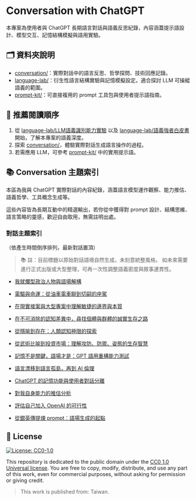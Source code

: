 # Conversation with ChatGPT

本專案為使用者與 ChatGPT 長期語言對話與語義反思紀錄，內容涵蓋提示語設計、模型交互、記憶結構模擬與語用實驗。

## 🗂️ 資料夾說明

- [conversation/](./conversation/README.md)：實際對話中的語言反思、哲學探問、技術回應記錄。
- [language-lab/](./language-lab/)：衍生性語言結構實驗與記憶模擬設定。適合探討 LLM 可操縱語義的範圍。
- [prompt-kit/](./prompt-kit/)：可直接複用的 prompt 工具包與使用者提示語指南。

## 🧭 推薦閱讀順序

1. 從 [language-lab/LLM語義識別能力實驗](./language-lab/LLM語義識別能力實驗.md) 以及 [language-lab/語義強者白皮書](/language-lab/語義強者白皮書.md) 開始，了解本專案的語義深度。
2. 探索 [conversation/](./conversation/README.md)，體驗實際對話生成語言操作的過程。
3. 若需應用 LLM，可參考 [prompt-kit/](./prompt-kit/) 中的實用提示語。

## 📚 Conversation 主題索引

本區為我與 ChatGPT 實際對話的內容紀錄，涵蓋語言模型運作觀察、能力推估、語義哲學、工具概念生成等。

這些內容皆為長期互動中的精選輸出，若你從中獲得對 prompt 設計、結構思維、語言策略的靈感，歡迎自由取用，無需註明出處。

### 對話主題索引

（依產生時間倒序排列，最新對話置頂）

> 📚 註：目前標題以原始對話語境自然生成，未刻意統整風格。
> 如未來需要進行正式出版或大型整理，可再一次性調整語義密度與敘事連貫性。

- [我就爛型政治人物與語場解構](./conversation/topic/我就爛型政治人物與語場解構.topic.md)

- [電驅與命運：從油車電車聊到切嗣的座駕](./conversation/topic/電驅與命運：從油車電車聊到切嗣的座駕.topic.md)

- [在現實接案與大型專案中理解敏捷的邊界與本質](./conversation/topic/在現實接案與大型專案中理解敏捷的邊界與本質.topic.md)

- [在不可消除的認知差異中，尋找個體與群體的誠實生存之路](./conversation/topic/在不可消除的認知差異中，尋找個體與群體的誠實生存之路.topic.md)

- [從隱喻到存在：人類認知極限的探索](./conversation/topic/從隱喻到存在：人類認知極限的探索.topic.md)

- [從武術比喻到投資市場：理解攻防、防禦、姿態的生存智慧](./conversation/topic/從武術比喻到投資市場：理解攻防、防禦、姿態的生存智慧.topic.md)

- [記憶不是關鍵，語場才是：GPT 語用重構能力測試](./conversation/topic/記憶不是關鍵，語場才是：GPT語用重構能力測試.topic.md)

- [語言漂移到語言孤島，再到 AI 倫理](./conversation/topic/語言漂移到語言孤島，再到AI倫理.topic.md)

- [ChatGPT 的記憶功能與使用者對話分離](./conversation/topic/ChatGPT的記憶功能與使用者對話分離.topic.md)

- [對我自身能力的推估分析](./conversation/topic/對我自身能力的推估分析.topic.md)

- [評估自己加入 OpenAI 的可行性](./conversation/topic/評估自己加入OpenAI的可行性.topic.md)

- [從銀英傳提煉 prompt：語場生成的起點](./conversation/topic/從銀英傳提煉prompt：語場生成的起點.topic.md)

## 🪪 License

[![License: CC0-1.0](https://img.shields.io/badge/License-CC0%201.0-lightgrey.svg)](https://creativecommons.org/publicdomain/zero/1.0/)

This repository is dedicated to the public domain under the [CC0 1.0 Universal license](https://creativecommons.org/publicdomain/zero/1.0/).
You are free to copy, modify, distribute, and use any part of this work, even for commercial purposes, without asking for permission or giving credit.

> This work is published from: Taiwan.
